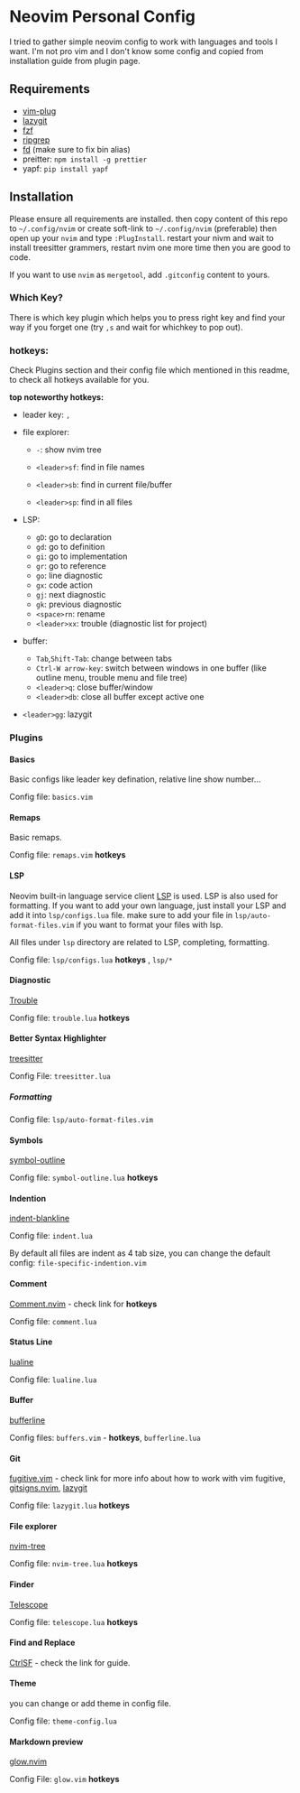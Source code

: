 # Neovim Personal Config

I tried to gather simple neovim config to work with languages and tools I want. I'm not pro vim and I don't know some config and copied from installation guide from plugin page.

## Requirements

-   [vim-plug](https://github.com/junegunn/vim-plug)
-   [lazygit](https://github.com/jesseduffield/lazygit)
-   [fzf](https://github.com/junegunn/fzf.vim)
-   [ripgrep](https://github.com/BurntSushi/ripgrep)
-   [fd](https://github.com/sharkdp/fd) (make sure to fix bin alias)
-   preitter: `npm install -g prettier`
-   yapf: `pip install yapf`

## Installation

Please ensure all requirements are installed. then copy content of this repo to `~/.config/nvim` or create soft-link to `~/.config/nvim` (preferable) then open up your `nvim` and type `:PlugInstall`. restart your nivm and wait to install treesitter grammers, restart nvim one more time then you are good to code.

If you want to use `nvim` as `mergetool`, add `.gitconfig` content to yours.

### Which Key?

There is which key plugin which helps you to press right key and find your way if you forget one (try `,s` and wait for whichkey to pop out).

### hotkeys:

Check Plugins section and their config file which mentioned in this readme, to check all hotkeys available for you.

**top noteworthy hotkeys:**

-   leader key: `,`
-   file explorer:

    -   `-`: show nvim tree
    -   `<leader>sf`: find in file names
    -   `<leader>sb`: find in current file/buffer

    -   `<leader>sp`: find in all files

-   LSP:

    -   `gD`: go to declaration
    -   `gd`: go to definition
    -   `gi`: go to implementation
    -   `gr`: go to reference
    -   `go`: line diagnostic
    -   `gx`: code action
    -   `gj`: next diagnostic
    -   `gk`: previous diagnostic
    -   `<space>rn`: rename
    -   `<leader>xx`: trouble (diagnostic list for project)

-   buffer:

    -   `Tab`,`Shift-Tab`: change between tabs
    -   `Ctrl-W arrow-key`: switch between windows in one buffer (like outline menu, trouble menu and file tree)
    -   `<leader>q`: close buffer/window
    -   `<leader>db`: close all buffer except active one

-   `<leader>gg`: lazygit

### Plugins

#### Basics

Basic configs like leader key defination, relative line show number...

Config file: `basics.vim`

#### Remaps

Basic remaps.

Config file: `remaps.vim` **hotkeys**

#### LSP

Neovim built-in language service client [LSP](https://github.com/neovim/nvim-lspconfig) is used. LSP is also used for formatting. If you want to add your own language, just install your LSP and add it into `lsp/configs.lua` file. make sure to add your file in `lsp/auto-format-files.vim` if you want to format your files with lsp.

All files under `lsp` directory are related to LSP, completing, formatting.

Config file: `lsp/configs.lua` **hotkeys** , `lsp/*`

#### Diagnostic

[Trouble](https://github.com/folke/trouble.nvim)

Config file: `trouble.lua` **hotkeys**

#### Better Syntax Highlighter

[treesitter](https://github.com/nvim-treesitter/nvim-treesitter)

Config File: `treesitter.lua`

##### Formatting

Config file: `lsp/auto-format-files.vim`

#### Symbols

[symbol-outline](https://github.com/simrat39/symbols-outline.nvim)

Config file: `symbol-outline.lua` **hotkeys**

#### Indention

[indent-blankline](https://github.com/lukas-reineke/indent-blankline.nvim)

Config file: `indent.lua`

By default all files are indent as 4 tab size, you can change the default config: `file-specific-indention.vim`

#### Comment

[Comment.nvim](https://github.com/numToStr/Comment.nvim) - check link for **hotkeys**

Config file: `comment.lua`

#### Status Line

[lualine](https://github.com/nvim-lualine/lualine.nvim)

Config file: `lualine.lua`

#### Buffer

[bufferline](https://github.com/akinsho/bufferline.nvim)

Config files: `buffers.vim` - **hotkeys**, `bufferline.lua`

#### Git

[fugitive.vim](https://github.com/tpope/vim-fugitive) - check link for more info about how to work with vim fugitive, [gitsigns.nvim](https://github.com/lewis6991/gitsigns.nvim), [lazygit](https://github.com/jesseduffield/lazygit)

Config file: `lazygit.lua` **hotkeys**

#### File explorer

[nvim-tree](https://github.com/kyazdani42/nvim-tree.lua)

Config file: `nvim-tree.lua` **hotkeys**

#### Finder

[Telescope](https://github.com/nvim-telescope/telescope.nvim)

Config file: `telescope.lua` **hotkeys**

#### Find and Replace

[CtrlSF](https://github.com/dyng/ctrlsf.vim) - check the link for guide.

#### Theme

you can change or add theme in config file.

Config file: `theme-config.lua`

#### Markdown preview

[glow.nvim](https://github.com/ellisonleao/glow.nvim)

Config File: `glow.vim` **hotkeys**
